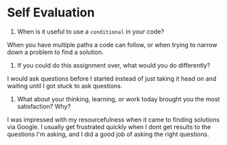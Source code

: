 # Self Evaluation

1. When is it useful to use a `conditional` in your code?

When you have multiple paths a code can follow, or when trying to narrow down a problem to find a solution.

1. If you could do this assignment over, what would you do differently?

I would ask questions before I started instead of just taking it head on and waiting until I got stuck to ask questions.

1. What about your thinking, learning, or work today brought you the most satisfaction? Why?

I was impressed with my resourcefulness when it came to finding solutions via Google. I usually get frustrated quickly when I dont get results to the questions I'm asking, and I did a good job of asking the right questions.

